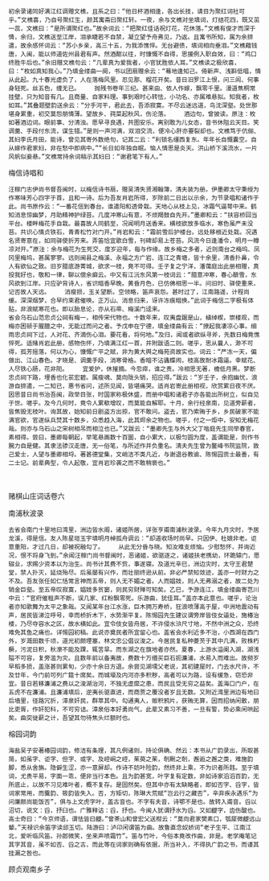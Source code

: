 <!-- { "loadSidebar": true } -->
    初余录诸同好满江红调赠文樵，且系之曰：“他日杯酒相逢，各出长技，请目为聚红词社可乎。”文樵喜，乃自号聚红生，颜其寓斋曰聚红轩。一夜，余与文樵对坐填词，灯结花四，既又茁一蕊，文樵曰：“是所谓聚红也。”故余词云：“把聚红佳话祝灯花，花休落。”文樵有俊才而深于情，余归，文樵送至江岸，泪承睫若不自禁，凝立望予舟弗见，乃返。且寓书所知，属为余排遣，故余感怀词云：“苏小乡亲，高三十五，为我添憔悴。无台避债，填词相向垂泪。”文樵藉钱唐，入闽，能以师道佐州县君有声。然酒酣以往，时慷慨不自得，思援例入职自效，曰：“鸡口终胜牛后也。”余旧赠文樵句云：“几辈真为爱我者，小官犹胜依人耳。”文樵读之极欣喜，曰：“枚如真知我心。”乃填金缕曲一阕，书以团扇赠余云：“蓦地逢知己。倚新声、浅斟低唱，情从此起。九十春光虚负了，人在落梅风里。忍见那、榴花开矣。昔日汨罗江上恨，问三闾、何事身轻死。丝五色，缠无已。    抛残书卷年三纪。甚来由、依人作嫁，飘零千里。漫道焦桐常挂壁，只为知音有几。且商量、自家料理。事到艰时心转怯，小功名、亦属难悬拟。知我者，枚如耳。”其叠题壁韵送余云：“分手河干，君此去，吾添寂寞。不尽云迷远道，鸟沈深壑。处世那堪身累重，初交莫怨朋情薄。望故乡、莼菜起秋风，伤沦落。    酒边句，曾披读。原注：枚如著酒边词。眼前事、分清浊。愿早寻良遇，共图安乐。离别敢为儿女态，音书休阻云天目。笑调羹、手段付东流，谋生错。”是则一声河满，双泪交流，便冷心肝亦要裂却也。文樵笃于伉俪、其妇李氏月田，能诗，曾见其寄外数绝句，记其二云：“利锁名缰西复东。年年长自慨囊空。自从嫁作君家妇，非在愁中即病中。”“长日如年独自眠。恼人情思是炎天。洪山桥下溪流水，一片风帆似妾悬。”文樵常持余词稿示其妇曰：“谢君笔下有人。”

梅信诗唱和

    汪稼门志伊尚书督吾闽时，以梅信诗书扇，赠吴清失贤湘翰簿，清夫装为册。伊墨卿太守秉绶为作寒味芳心四字于首，且和一诗。后为吾友肖岩所得，岁除前二日出以示余，为节录唱和诸作于此。尚书原作云：“一番花信到春台。谁遣阳和透骨栽。天地心从枝上见，冰霜气逼萼中来。鹤知消息惊幽梦，月助精神护绿苔。几度冲寒山有意，不烦羯鼓自先开。”墨卿和云：“扶容桥回当平台。楼畔梅花手自栽。最喜故人同鹤至，况闻明月送香来。横枝欲放多临水，寒色虽严未没苔。共识心情贞铁石，青青松竹对门开。”肖岩和云：“霜前雪后护楼台。远处移根近处栽。况遇名贤寄意在，如同驿使折芳来。弄笛恰宜歌白雪，刊碑却易上苍苔。风流今日逢潘令，明月一樽凉对开。”原注：余与梅花为生死交，度岁迎年，每与作缘。故乡梅之多者，近则南台之梅坞、凤冈里梅坞，甚属寥寥。远则闽县之梅溪、永福之方广岩、连江之青塘，皆十余里，清香扑鼻，令人有欲仙之致。旧岁腊底游菁城，欲求一枝，竟不可得。壬子复之宁洋，潘蔼庭出此册相赠，真投我好也，敬和一律，聊以偿余癖云。中又有江沅东风第一枝词云：“腊意冲寒，春心酿雪，东风欲到江岸。只应驴背诗人，省识暗香早晚。黄昏月色，已仿佛相思一半。问旧时、驿使重来，记否故人天远。    消瘦损，玉关望断。空领略，笛声哀怨。甚时过了，江南路遥，计程尚缓。深深烟梦，合早约束君催唤。正万山、消息归来，讶许冻痕暗换。”此词于梅信二字极有体贴，非浪赋寒花也。即以胎息论，亦从石帚、梅溪门迳来。
    省会乌石山范忠贞公祠有梅一，相传宋代物也。十数年来，叹夷盘踞是山，植绰楔，崇楼观，而梅亦困顿于腥膻之中，无能过而问之者。予戊申在宁德，填金缕曲有云：“撩起我凄凉心事。细雨忠贞祠下过，人对花、齐滴伤心泪。要花看，将何地。”及归，闻或者欲纵寻斧，先数日梅竟憔悴死。适赌肖岩此册，感物伤怀，乃填满江红一首，并附跋语二则。嗟乎，思从曩人，渺不可得，孤芳摇落，何以为心，慷慨广平之赋，非为黄大舆之梅苑资故实也。词云：“严冻一天，偏做出、江山春色。才晓是、调羹手段，消寒骨格。香暗不沾蠭蝶闹，枝高故耐冰霜逼。幸赋花、人尽铁心肠，花非阨。    宜爱护，休摧摘。今忽瘁，谁之责。冷相思无著，檐低月黑。梦断忠贞祠下路，埋香也化苌宏碧。属瘦魂、莫向陇头销，招应得。”跋云：“岁壬子，余抱幽忧，浪游自排遣，一二知已，惠书省问，述所见闻，皆堪痛哭。适肖岩寄此册相视，欣赏累日夜不厌。因思昔日尚书治吾闽，政举目张，时国家称极休盛，而册中唱和诸君子亦各能出所树立，似自见于世。嗟乎。及今几何时，竟令人累欷增叹，而莫能自解耶。十月，余行经泉南，见道旁薪者，皆焦毁无枝叶。询其故，始知前日剧盗方出掠，官不敢问。盗去，官乃索贿于乡，乡民破家不能满官欲，官遂纵兵焚其十数乡，众悉趋入海，此其烬余之物也。嗟乎，付之一炬中，安知无梅花哉。则亦与乌石山之宋树相吊而相泣也已。”又跋云：“墨卿先生与外大父丁喈庭先生同举春官，素相得。尝曰，墨卿每朝起，举笔悬画数十百圜，自小累大，以极匀圆为度，盖谓能是，则作书腕力自是健。其隶法骖汉走唐，无一俗笔，与所述作并负重名。清夫先生曾为鳌峰书院监院，敦己爱士，人望与墨卿相埒。著甚德堂集，文峭洁不类凡近，与谢退谷教谕、陈惕园贡士最善，有二士记。前辈典型，令人起敬，宜肖岩珍袭之而不敢稍亵也。”

　
 
赌棋山庄词话卷六

南浦秋波录

    去省会南门十里地曰湾里，洲边皆水阁，诸姬所居，详张亨甫南浦秋波录。今年九月灾时，予居龙溪，得是信。友人陈星垣玉宇填明月棹孤舟调云：“却道收场时尚早。只因伊、杜娘非老。讵意重阳，才过几日，却被祝融勾了。    从此无分昏与晓。知汝难支烦恼。少慰愁怀，并询近况，恨不将身飞到。”余闻汪稼门尚书督闽时，恶诸姬，欲驱逐之，诸姬扶老携幼，环跪辕门，愿辍业，求赐少资本以为治生。尚书计其费不赀，事遂寝。及道光辛巳，洲边灾时，太守王君楚堂，禁人扑灭，延烧殆尽。后虽屡有兴作，而壮丽终逊从前。非必严禁知敛迹，盖亦一时财力之不及。吾友张任如仁恬常言神而五帝，则人无不媚之者。人而娼妓，则人无弗溺之者，故二处为销金巨壑。至五帝叹寂寞，娼妓多贫窭，则民穷财殚可知矣。乙巳，予游连江，填金缕曲寄芑川中云：“官府催租声不断，误几家、红粉飘零死。乐游曲，犹佳耳。”盖亦本此意也。嗟乎，论治者亦知歌舞为太平之象哉。又闻某年台江水涨，巨木拥万寿桥，狂浪喷薄高于屋，中洲地震动有声，居民皆涕泣呼号，幸而桥折木下，水势渐平复。陈惕园先生建议谓旁岸皆伎女逼处，施椿治楼，乃尽夺容水之区，故水横如此。宜令伎女皆舟居，不许侵水浒尺寸地，不然中洲之众，恐终难免其鱼之痛也。详惕园初稿。此说亦奠民者所宜留心也。盖省会水利近多不治，小西湖在西门外，岁溉田数千顷，道光初颇堙塞，林文忠公倡议浚之。今居民复私种菱芡于其中几满，败株朽橛，污泥日积，秋潦不能及踝，辄苦旱。而东湖之在旗地者亦然。夏春，上游水溢阑入湖，湖浅隘不可容，复旁滥为灾。且数年前以备夷故，费数十万缗买巨石扼濂浦，水易入而难出。故频岁早稻多损，盖涨甚则累旬，少亦十余日方退。余尝见湖壖父老说，其初建屋时，门去水尺许，不及廿年，今门前可列广筵十席矣。而城壕及内河亦多积秽，高者可以为路，设有缓急，窃恐非宜。昔日若移濂浦之费以之浚湖治河，不独无虚縻之患，而民且受无穷之益矣。盖海口门户，在五虎不在濂浦。且濂浦填后，逆夷长驱直进，而商贾之覆没者岁且无数。又附近湾里洲边有地曰后墙里，径路冗折，漳泉奸民，群萃其中。勾通夷人，贩积鸦片，获贿无算，因而招纳闲散，朋比吏胥，作奸犯科，不可穷诘。漳泉俗本好勇尚气，此辈又素习不善，一旦有警，势必乘闲哄起矣。曲突徙薪之计，吾望其勿待焦头烂额时也。

榕园词韵

    海盐吴子安著椿园词韵，修洁有条理，其凡例诸则，持论俱确、然云：本书从广韵录出，所取甚简，如虽字、讵字、但字、或字、及崆峒之崆，茱萸之茱，剞劂之剞，邂逅之邂之类，难施韵脚，悉从舍旃。隐僻生涩，亦一意屏却。作诗不妨叶险韵，然终非上乘，不为识者所韪。至于填词，尤贵平易，字面一乖，便非当行本色。且为韵甚宽，叶字复有定数，非如诗家滔滔百韵，无所底止，以故不习见难叶者，概不复存。是固然矣。但其中亦有太缺略者，即如否字、舀字，皆词家常用，而麌韵、筱韵皆失入。否，方矩切，陈琳大荒赋“岂云行之藏否”，辛弃疾永遇乐“为问廉颇尚能饭否”，俱与上文虎字叶，盖古音也。不字有夫音，诗鄂不是也。故转入甫音。舀以沼切，说文：舀，抒臼也。广雅释诂：舀，抒也。今闽人犹谓抒水为舀。又如齼字，齿伤酸也。高士奇曰：“今京师语，谓怯皆曰齼。”曾茶山和曾宏父送柑云：“莫向君家樊素口，瓠犀微齼远山颦。”天禄识余笛字读邱玉切。陆游曰：泸卬闲谓笛为曲。故鲁直念奴娇词“老子生平、江南江北，爱听临风笛。孙郎微笑，坐来声喷霜竹”。笛与竹叶，今俗本竟改作曲，非是。老学庵笔记其字其音，虽不如否、舀之古，而此等在词家则确有依据，所当补入，不得执广韵之书，而诿其挂漏之咎也。

顾贞观南乡子


